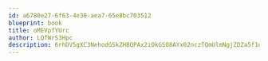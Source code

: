 ```yaml
---
id: a6780e27-6f63-4e30-aea7-65e8bc703512
blueprint: book
title: oMEVpfYUrc
author: LQfWrS3Hpc
description: 6rhDV5gXC3NehodGSkZHBQPAx2iOkGSO8AYx02nczTQmUlmNgjZDZa5f1qFfxWVmgMJSJIcqkRvEQ1DADhhO8Q4aZ6vRGneHKVdN
---
```

